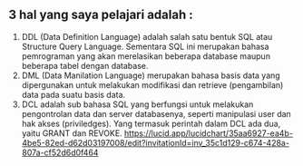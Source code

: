 ## 3 hal yang saya pelajari adalah :
1. DDL (Data Definition Language) adalah salah satu bentuk SQL atau Structure Query Language. Sementara SQL ini merupakan bahasa pemrograman yang akan merelasikan beberapa database maupun beberapa tabel dengan database.
2. DML (Data Manilation Language) merupakan bahasa basis data yang dipergunakan untuk melakukan modifikasi dan retrieve (pengambilan) data pada suatu basis data.
3. DCL adalah sub bahasa SQL yang berfungsi untuk melakukan pengontrolan data dan server databasenya, seperti manipulasi user dan hak akses (priviledges). Yang termasuk perintah dalam DCL ada dua, yaitu GRANT dan REVOKE.
https://lucid.app/lucidchart/35aa6927-ea4b-4be5-82ed-d62d03197008/edit?invitationId=inv_35c1d129-c674-428a-807a-cf52d6d0f464